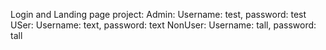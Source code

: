 Login and Landing page project:
Admin: Username: test, password: test
USer: Username: text, password: text
NonUser: Username: tall, password: tall
